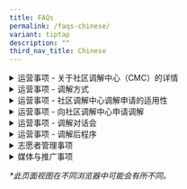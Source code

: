 ```yaml
---
title: FAQs
permalink: /faqs-chinese/
variant: tiptap
description: ""
third_nav_title: Chinese
---
```

<div data-type="detailGroup" class="isomer-accordion isomer-accordion-white">
<details class="isomer-details">
<summary>运营事项 - 关于社区调解中心（CMC）的详情</summary>
<div data-type="detailsContent" class="isomer-details-content">
<blockquote>
<p>社区调解中心（CMC）是做什么的？</p>
</blockquote>
<p>CMC 属于新加坡律政部，提供免费调解服务，帮助居民解决人际或邻里纠纷。</p>
<p></p>
<blockquote>
<p>调解有什么好处？</p>
</blockquote>
<p>在 CMC 进行调解的好处包括：
<br>· 免费：调解不收费。
<br>· 保密：讨论内容和身份信息都会保密。
<br>· 时间灵活：每次大约两小时，可安排在平日或星期六早上。
<br>· 地点方便：除了律政部，我们在全岛18个地点也提供面对面调解。简单的纠纷也可以选择线上调解。</p>
<p></p>
<p>申请调解时，不需要提供证据。</p>
</div>
</details>
<details class="isomer-details">
<summary>运营事项 - 调解方式</summary>
<div data-type="detailsContent" class="isomer-details-content">
<blockquote>
<p>社区调解中心（CMC）的调解在哪里进行？</p>
</blockquote>
<p>社区调解中心的调解地点为：
<br>新加坡麦士威路45号，市区重建局大厦东翼，#07-11，邮区069118。</p>
<p>法院转介或指示的调解安排如下：</p>
<p>· 星期一至星期五：上午9点至下午1点</p>
<p>自愿调解安排如下：</p>
<p>· 星期一至星期五：下午2点至6点
<br>· 星期六：上午9点至下午1点
<br>· 星期日及公共假期休息</p>
<p>我们也在全岛18个卫星调解地点提供自愿调解服务，包括：</p>
<p>· ACE The Place 民众俱乐部
<br>· 勿洛民众联络所
<br>· 茨苑民众俱乐部
<br>· 金文泰民众俱乐部
<br>· 芽笼士乃民众俱乐部（位于Wisma Geylang Serai）
<br>· 麦波申民众俱乐部
<br>· 义顺东民众俱乐部
<br>· 巴耶利峇－高文民众俱乐部
<br>· 大巴窑西民众俱乐部
<br>· 直落布兰雅民众俱乐部
<br>· ServiceSG One Punggol 中心
<br>· ServiceSG Our Tampines Hub 中心
<br>· ServiceSG @ 吉丰民众俱乐部
<br>· ServiceSG @ The Frontier 民众俱乐部
<br>· ServiceSG 红山中心
<br>· ServiceSG 兀兰中心
<br>· 淡滨尼东邻里警岗
<br>· 淡滨尼北邻里警岗</p>
<p></p>
<blockquote>
<p>可以通过 Zoom 进行调解吗？</p>
</blockquote>
<p>对于较简单的个案，我们可提供线上（Zoom）调解服务。</p>
</div>
</details>
<details class="isomer-details">
<summary>运营事项 - 社区调解中心调解申请的适用性</summary>
<div data-type="detailsContent" class="isomer-details-content">
<blockquote>
<p>什么样的纠纷适合找社区调解中心（CMC）帮忙？</p>
</blockquote>
<p>社区调解中心可以帮你处理邻里之间、家人、朋友、同事、房东、租客，或是其他人际关系上的纠纷。这是一个简单又实用的方式来解决这些问题。不过，如果是和合约或商业有关的问题，就不适合来这里调解。</p>
<p></p>
<p>想了解更多适合在CMC调解的问题？<a href="/disputes-suitable-for-mediation-chinese/" rel="noopener nofollow" target="_blank">请点击这里</a>。</p>
<p></p>
<p></p>
<blockquote>
<p>如果我和主租户或房东有问题，CMC可以帮忙调解吗？</p>
</blockquote>
<p>可以。如果你的问题不是合约上的，比如房东和租客或是合租者之间的纠纷，我们可以帮忙调解。不过，在你提交申请前，请先联系我们，看看你的情况符不符合调解的条件。</p>
<p></p>
<blockquote>
<p>为什么CMC不调查事情就接受调解申请？</p>
</blockquote>
<p>CMC不会做调查。我们的重点是帮你和对方好好沟通。通过调解，我们希望你们能一起找到解决问题的方法，并达成双方都满意的协议。</p>
<p></p>
<blockquote>
<p>CMC会处理私人公寓或有地住宅的邻里纠纷吗？</p>
</blockquote>
<p>会的。不管是组屋、私人公寓、有地私宅，只要是邻里之间的问题，我们都可以受理。</p>
<p></p>
<blockquote>
<p>我申请调解时需要提供证据吗？</p>
</blockquote>
<p>不需要。申请调解前，你不用准备任何证据。</p>
<p></p>
<blockquote>
<p>可以有几个人一起参加调解？</p>
</blockquote>
<p>除了家庭纠纷外，每一方最多可以有两位跟问题直接有关的人参加。如果是附属调解，每一方只可以有一人参加。</p>
<p></p>
<blockquote>
<p>我可以请家人或别人代我来调解吗？</p>
</blockquote>
<p>可以。如果你有写授权委托书给家人或代理人，他们就能代你来参加。如果你是因为其他原因需要别人代为出席，请先和我们联系。不过，如果是法庭指派的调解，那就只有法庭文件中写的当事人能参加。</p>
<p></p>
<blockquote>
<p>我可以请律师陪我来调解吗？</p>
</blockquote>
<p>不行。CMC的调解对话会不让律师参加。如果你需要法律意见，建议你在调解会之前，自己先去咨询律师。</p>
</div>
</details>
<details class="isomer-details">
<summary>运营事项 - 向社区调解中心申请调解</summary>
<div data-type="detailsContent" class="isomer-details-content">
<blockquote>
<p>提交调解申请后会发生什么？</p>
</blockquote>
<p>当社区调解中心（CMC）收到您的申请后，大致流程如下：</p>
<p></p>
<ol data-tight="true" class="tight">
<li>
<p><strong>确认申请: </strong>我们会发一封确认通知给你，告诉你申请已经收到。</p>
<p></p>
</li>
<li>
<p><strong>案件评估: </strong>我们会先看看你的情况，确认是否适合由CMC处理。</p>
<p></p>
</li>
<li>
<p><strong>邀请对方参加: </strong>如果适合调解，我们会邀请对方来参加调解，也会让你知道他们的回应。</p>
<p></p>
</li>
<li>
<p><strong>安排调解会议时间: </strong>如果双方都愿意参加，我们会安排时间，并告诉你调解的日期、时间和地点。</p>
<p></p>
</li>
<li>
<p><strong>调解会议当天: </strong>到时候你会和对方见面，由我们的调解员来帮你们沟通，争取找到解决方法。</p>
<p></p>
</li>
<li>
<p><strong>调解结果: </strong>如果双方达成协议，调解员会写下协议内容，给你时间看看，再签字。你会收到一份签署后的副本。</p>
<p>如果没谈成，我们会尊重双方的决定，调解就结束。你可以考虑别的解决方式，比如请律师或向法院申请。</p>
<p></p>
</li>
<li>
<p><strong>是否需要跟进会议: </strong>如果有需要，我们可以安排后续的调解会议。</p>
</li>
</ol>
<p></p>
<blockquote>
<p>如果对方不回应或拒绝社区调解中心（CMC）的邀请，我还有什么选择？我可以去社区纠纷调解法庭（CDRT）吗？</p>
</blockquote>
<p>对于自愿调解，只有双方都愿意参加，我们才能安排调解会议。</p>
<p></p>
<p><strong><u>非邻里纠纷</u></strong>
</p>
<p>如果对方拒绝或没有回应，你可以选择其他方法来解决，比如找律师咨询，或直接向法院申请。</p>
<p></p>
<p><strong><u>淡滨尼的邻里纠纷（试点阶段)</u></strong>
</p>
<p>如果对方拒绝或没回应，你可以在工作日早上9点到晚上9点之间，打电话给社区关系单位（CRU），电话是3300 3300，来寻求协助。</p>
<p></p>
<p><strong><u>其他地区的邻里纠纷（试点阶段）</u></strong>
</p>
<p>如果对方拒绝或没有回应，我们会发一封通知信给你。之后你可以选择把案件提交到社区纠纷调解法庭（CDRT）。</p>
</div>
</details>
<details class="isomer-details">
<summary>运营事项 - 调解对话会</summary>
<div data-type="detailsContent" class="isomer-details-content">
<blockquote>
<p>调解过程中会发生什么？</p>
</blockquote>
<p>以下是社区调解中心（CMC）的调解流程：</p>
<p></p>
<ol data-tight="true" class="tight">
<li>
<p><strong>报到登记: </strong>请在调解开始前至少提前20分钟到场。我们的工作人员会帮您登记、核对身份，并确保一切准备好后，才会开始调解。</p>
</li>
<li>
<p><strong>开场说明: </strong>调解员会请您和对方进入调解室，大家会坐在各自的位置。然后调解员会先介绍流程和一些基本规则。</p>
</li>
<li>
<p><strong>双方对话（联合会谈）: </strong>首先由申请人说出希望调解的问题，然后由对方回应。调解员会帮忙总结大家关心的重点问题。</p>
</li>
<li>
<p><strong>私下交谈（单独会谈）: </strong>如果有敏感或私人的事情需要谈，调解员可以单独和您聊。私下谈的内容会保密，除非您同意分享。</p>
<p></p>
<p>调解员可能会在联合会谈和单独会谈之间来回进行，帮大家一起想解决办法。</p>
</li>
<li>
<p><strong>总结</strong>：</p>
</li>
</ol>
<p></p>
<p><u>达成协议时的结案处理</u>
</p>
<p>调解员会把协议内容写下来，您可以先看一遍再签字。签好之后，您会收到一份副本。</p>
<p></p>
<p><u>未达成协议时的结案处理</u>
</p>
<p>我们会以尊重的方式结束调解。之后您可以考虑其他解决方法，比如法律咨询或去法院。</p>
<p></p>
<blockquote>
<p>我可以对调解过程录音吗？</p>
</blockquote>
<p>根据《社区调解中心法案》（第49A章）的概述，社区调解中心的调解属于保密程序。为了维护保密性并为双方提供安全的分享空间，调解对话会期间不允许进行拍照、录像或录音。如果我们发现有录音行为，相关责任方必须在调解员或社区调解中心工作人员在场的情况下删除相关内容。</p>
<p></p>
<blockquote>
<p>社区调解中心的和解协议具有法律效力吗？</p>
</blockquote>
<p>一旦签了协议，它对双方都有法律约束力。你也可以用这份文件作为证据来支持法律程序。</p>
<p></p>
</div>
</details>
<details class="isomer-details">
<summary>运营事项 - 调解后程序</summary>
<div data-type="detailsContent" class="isomer-details-content">
<blockquote>
<p>如果对方违反了协议，会发生什么？</p>
</blockquote>
<p>在最后一次调解会结束后的一个月内，您可以通过填写我们的<a href="https://eservices.mlaw.gov.sg/cmc/mediatorsportal/direct-intake/" rel="noopener nofollow" target="_blank">在线申请表</a>来申请“自愿补救措施”。您也可以在办公时间拨打律政部热线
1800 2255 529* 来申请。</p>
<p></p>
<p></p>
<h4><u>非邻里纠纷</u></h4>
<p>如果自愿补救措施没有效果，您可以选择其他解决方法，比如寻求法律建议或去法院。</p>
<p></p>
<h4><u>淡滨尼的邻里纠纷（试点阶段）</u></h4>
<p>如果对方拒绝或不回应，导致补救措施没有落实，您可以在办公时间拨打律政部热线 1800 2255 529* 申请“指令性补救措施”。这意味着双方都必须参加社区调解中心的调解会。</p>
<p></p>
<h4><u>其他地区的邻里纠纷（试点阶段</u>）</h4>
<p>如果对方拒绝或没回应，我们会发出结果通知书给您。之后您可以选择向邻里纠纷审裁庭申请索赔。</p>
<p></p>
<p><em>*请注意：用手机拨打热线可能会有额外通话费用。</em>
</p>
</div>
</details>
<details class="isomer-details">
<summary>志愿者管理事项</summary>
<div data-type="detailsContent" class="isomer-details-content">
<blockquote>
<p>谁是社区调解中心（CMC）的调解员？</p>
</blockquote>
<p>社区调解中心的调解员是由律政部长委任的志愿者。</p>
<p></p>
<p>他们在被委任前，会经过严格的筛选、培训和评估。之后，他们还需要定期参加调解和培训，不断提升自己，保持专业和与时俱进。</p>
<p></p>
<blockquote>
<p>社区调解中心正在招募新志愿者吗？</p>
</blockquote>
<p>是的，社区调解中心每年都会招募新的志愿者。申请截止时间是每年9月底。</p>
<p></p>
<blockquote>
<p>如何符合担任CMC调解员的资格？</p>
</blockquote>
<p>成为调解员一共有五个阶段：</p>
<p>. 申请
<br>· 遴选
<br>· 评估
<br>· 实习
<br>· 正式委任</p>
<p></p>
<p>您可以<a href="https://cmc.mlaw.gov.sg/how-to-be-a-cmc-mediator/" rel="noopener nofollow" target="_blank">在此申请</a>。</p>
<p></p>
<blockquote>
<p>如何成为CMC调解员？</p>
</blockquote>
<p>如果您有兴趣加入社区调解中心担任志愿调解员，您需要符合以下条件：</p>
<p></p>
<ul>
<li>
<p>新加坡公民或永久居民</p>
</li>
<li>
<p>年满30岁或以上</p>
</li>
<li>
<p>能流利使用英文沟通与书写</p>
</li>
<li>
<p>会至少一种本地语言或方言</p>
</li>
<li>
<p>懂得使用 Zoom 进行线上调解</p>
</li>
<li>
<p>目前或曾经参与社区或志愿服务</p>
</li>
<li>
<p>在过去两年内获得新加坡国际调解机构（SIMI）一级或以上认证</p>
</li>
<li>
<p>想为建立一个有礼、和谐的社会尽一份力</p>
<p></p>
</li>
</ul>
<p>您可以<a href="https://cmc.mlaw.gov.sg/how-to-be-a-cmc-mediator/" rel="noopener nofollow" target="_blank">在此申请</a>。</p>
</div>
</details>
<details class="isomer-details">
<summary>媒体与推广事项</summary>
<div data-type="detailsContent" class="isomer-details-content">
<blockquote>
<p>我想请求社区调解中心简要介绍情况。</p>
</blockquote>
<p>您可以在办公时间拨打律政部热线 1800 2255 529*，或通过点击<a href="https://eservices.mlaw.gov.sg/enquiry/" rel="noopener nofollow" target="_blank">这里</a>提交在线表格来发送请求。</p>
<p></p>
<p><em>*请注意：用手机拨打可能会产生通话费用</em>。</p>
<p></p>
<blockquote>
<p>我在哪里可以获取关于社区调解中心的相关报告或统计数据？</p>
</blockquote>
<p>若您需要特定的数据或报告，请点击<a href="https://eservices.mlaw.gov.sg/enquiry/" rel="noopener nofollow" target="_blank">这里</a>填写在线表格提交请求。</p>
<p></p>
<blockquote>
<p>我想进行一次媒体采访。</p>
</blockquote>
<p>请在办公时间拨打律政部热线 1800 2255 529*，或点击<a href="https://eservices.mlaw.gov.sg/enquiry/" rel="noopener nofollow" target="_blank">这里</a>使用在线表格提交请求，并说明采访目的和内容。</p>
<p><em>*请注意：用手机拨打可能会产生通话费用。</em>
</p>
<p></p>
<blockquote>
<p>我想就某项活动与社区调解中心合作。我可以和谁联系？</p>
</blockquote>
<p>请在办公时间拨打律政部热线 1800 2255 529*，或点击<a href="https://eservices.mlaw.gov.sg/enquiry/" rel="noopener nofollow" target="_blank">这里</a>填写在线表格，说明您的活动内容和合作目的。</p>
<p><em>*请注意：用手机拨打可能会产生通话费用。</em>
</p>
<p></p>
<blockquote>
<p>我所在的机构想请求获取社区调解中心的宣传资料。</p>
</blockquote>
<p>请在办公时间拨打律政部热线 1800 2255 529*，或点击<a href="https://eservices.mlaw.gov.sg/enquiry/" rel="noopener nofollow" target="_blank">这里</a>填写在线表格，说明您的活动内容和合作目的。</p>
<p><em>*请注意：用手机拨打可能会产生通话费用。</em>
</p>
</div>
</details>
</div>
<p><em>*此页面视图在不同浏览器中可能会有所不同。</em>
</p>
<p></p>
<p></p>